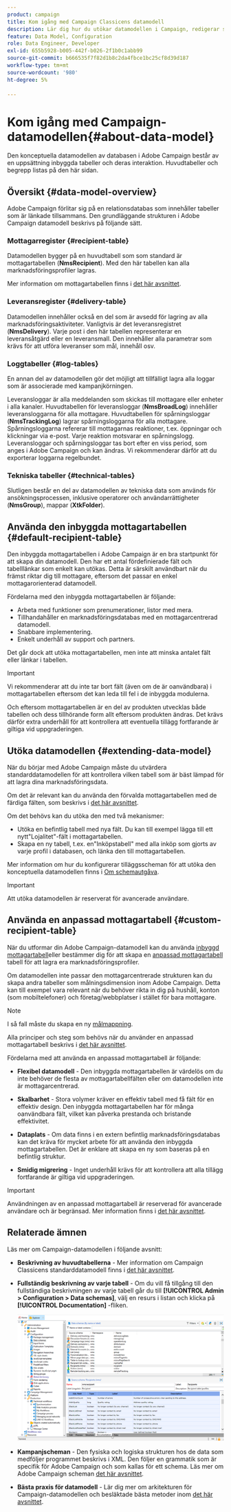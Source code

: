 ```yaml
---
product: campaign
title: Kom igång med Campaign Classicens datamodell
description: Lär dig hur du utökar datamodellen i Campaign, redigerar scheman, använder API:er med mera
feature: Data Model, Configuration
role: Data Engineer, Developer
exl-id: 655b5928-b005-442f-b026-2f1b0c1abb99
source-git-commit: b666535f7f82d1b8c2da4fbce1bc25cf8d39d187
workflow-type: tm+mt
source-wordcount: '980'
ht-degree: 5%

---
```


# Kom igång med Campaign-datamodellen{#about-data-model}

Den konceptuella datamodellen av databasen i Adobe Campaign består av en uppsättning inbyggda tabeller och deras interaktion. Huvudtabeller och begrepp listas på den här sidan.

## Översikt {#data-model-overview}

Adobe Campaign förlitar sig på en relationsdatabas som innehåller tabeller som är länkade tillsammans. Den grundläggande strukturen i Adobe Campaign datamodell beskrivs på följande sätt.

### Mottagarregister {#recipient-table}

Datamodellen bygger på en huvudtabell som som standard är mottagartabellen (**NmsRecipient**). Med den här tabellen kan alla marknadsföringsprofiler lagras.

Mer information om mottagartabellen finns i [det här avsnittet](#default-recipient-table).

### Leveransregister {#delivery-table}

Datamodellen innehåller också en del som är avsedd för lagring av alla marknadsföringsaktiviteter. Vanligtvis är det leveransregistret (**NmsDelivery**). Varje post i den här tabellen representerar en leveransåtgärd eller en leveransmall. Den innehåller alla parametrar som krävs för att utföra leveranser som mål, innehåll osv.

### Loggtabeller {#log-tables}

En annan del av datamodellen gör det möjligt att tillfälligt lagra alla loggar som är associerade med kampanjkörningen.

Leveransloggar är alla meddelanden som skickas till mottagare eller enheter i alla kanaler. Huvudtabellen för leveransloggar (**NmsBroadLog**) innehåller leveransloggarna för alla mottagare.
Huvudtabellen för spårningsloggar (**NmsTrackingLog**) lagrar spårningsloggarna för alla mottagare. Spårningsloggarna refererar till mottagarnas reaktioner, t.ex. öppningar och klickningar via e-post. Varje reaktion motsvarar en spårningslogg.
Leveransloggar och spårningsloggar tas bort efter en viss period, som anges i Adobe Campaign och kan ändras. Vi rekommenderar därför att du exporterar loggarna regelbundet.

### Tekniska tabeller {#technical-tables}

Slutligen består en del av datamodellen av tekniska data som används för ansökningsprocessen, inklusive operatorer och användarrättigheter (**NmsGroup**), mappar (**XtkFolder**).

## Använda den inbyggda mottagartabellen {#default-recipient-table}

Den inbyggda mottagartabellen i Adobe Campaign är en bra startpunkt för att skapa din datamodell. Den har ett antal fördefinierade fält och tabelllänkar som enkelt kan utökas. Detta är särskilt användbart när du främst riktar dig till mottagare, eftersom det passar en enkel mottagarorienterad datamodell.

Fördelarna med den inbyggda mottagartabellen är följande:

* Arbeta med funktioner som prenumerationer, listor med mera.
* Tillhandahåller en marknadsföringsdatabas med en mottagarcentrerad datamodell.
* Snabbare implementering.
* Enkelt underhåll av support och partners.

Det går dock att utöka mottagartabellen, men inte att minska antalet fält eller länkar i tabellen.

>[!IMPORTANT]
>
>Vi rekommenderar att du inte tar bort fält (även om de är oanvändbara) i mottagartabellen eftersom det kan leda till fel i de inbyggda modulerna.

Och eftersom mottagartabellen är en del av produkten utvecklas både tabellen och dess tillhörande form allt eftersom produkten ändras. Det krävs därför extra underhåll för att kontrollera att eventuella tillägg fortfarande är giltiga vid uppgraderingen.

## Utöka datamodellen {#extending-data-model}

När du börjar med Adobe Campaign måste du utvärdera standarddatamodellen för att kontrollera vilken tabell som är bäst lämpad för att lagra dina marknadsföringsdata.

Om det är relevant kan du använda den förvalda mottagartabellen med de färdiga fälten, som beskrivs i [det här avsnittet](#default-recipient-table).

Om det behövs kan du utöka den med två mekanismer:

* Utöka en befintlig tabell med nya fält. Du kan till exempel lägga till ett nytt&quot;Lojalitet&quot;-fält i mottagartabellen.
* Skapa en ny tabell, t.ex. en&quot;Inköpstabell&quot; med alla inköp som gjorts av varje profil i databasen, och länka den till mottagartabellen.

Mer information om hur du konfigurerar tilläggsscheman för att utöka den konceptuella datamodellen finns i [Om schemautgåva](../../configuration/using/about-schema-edition.md).

>[!IMPORTANT]
>
>Att utöka datamodellen är reserverat för avancerade användare.

## Använda en anpassad mottagartabell {#custom-recipient-table}

När du utformar din Adobe Campaign-datamodell kan du använda [inbyggd mottagartabell](#default-recipient-table)eller bestämmer dig för att skapa en [anpassad mottagartabell](../../configuration/using/about-custom-recipient-table.md) tabell för att lagra era marknadsföringsprofiler.

Om datamodellen inte passar den mottagarcentrerade strukturen kan du skapa andra tabeller som målningsdimension inom Adobe Campaign. Detta kan till exempel vara relevant när du behöver rikta in dig på hushåll, konton (som mobiltelefoner) och företag/webbplatser i stället för bara mottagare.

>[!NOTE]
>
>I så fall måste du skapa en ny [målmappning](../../configuration/using/target-mapping.md).

Alla principer och steg som behövs när du använder en anpassad mottagartabell beskrivs i [det här avsnittet](../../configuration/using/about-custom-recipient-table.md).

Fördelarna med att använda en anpassad mottagartabell är följande:

* **Flexibel datamodell** - Den inbyggda mottagartabellen är värdelös om du inte behöver de flesta av mottagartabellfälten eller om datamodellen inte är mottagarcentrerad.

* **Skalbarhet** - Stora volymer kräver en effektiv tabell med få fält för en effektiv design. Den inbyggda mottagartabellen har för många oanvändbara fält, vilket kan påverka prestanda och bristande effektivitet.

* **Dataplats** - Om data finns i en extern befintlig marknadsföringsdatabas kan det kräva för mycket arbete för att använda den inbyggda mottagartabellen. Det är enklare att skapa en ny som baseras på en befintlig struktur.

* **Smidig migrering** - Inget underhåll krävs för att kontrollera att alla tillägg fortfarande är giltiga vid uppgraderingen.

>[!IMPORTANT]
>
>Användningen av en anpassad mottagartabell är reserverad för avancerade användare och är begränsad. Mer information finns i [det här avsnittet](../../configuration/using/about-custom-recipient-table.md).

## Relaterade ämnen

Läs mer om Campaign-datamodellen i följande avsnitt:

* **Beskrivning av huvudtabellerna** - Mer information om Campaign Classicens standarddatamodell finns i [det här avsnittet](../../configuration/using/data-model-description.md).

* **Fullständig beskrivning av varje tabell** - Om du vill få tillgång till den fullständiga beskrivningen av varje tabell går du till **[!UICONTROL Admin > Configuration > Data schemas]**, välj en resurs i listan och klicka på **[!UICONTROL Documentation]** -fliken.

  ![](assets/data-model_documentation-tab.png)


* **Kampanjscheman** - Den fysiska och logiska strukturen hos de data som medföljer programmet beskrivs i XML. Den följer en grammatik som är specifik för Adobe Campaign och som kallas för ett schema. Läs mer om Adobe Campaign scheman [det här avsnittet](../../configuration/using/about-schema-reference.md).

* **Bästa praxis för datamodell** - Lär dig mer om arkitekturen för Campaign-datamodellen och besläktade bästa metoder inom [det här avsnittet](../../configuration/using/data-model-best-practices.md#data-model-architecture).
